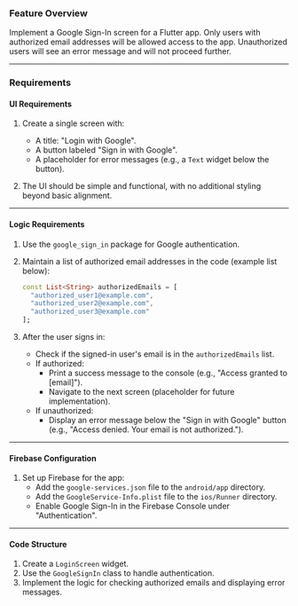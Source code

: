 ### **Feature Overview**
Implement a Google Sign-In screen for a Flutter app. Only users with authorized email addresses will be allowed access to the app. Unauthorized users will see an error message and will not proceed further.

---

### **Requirements**

#### **UI Requirements**
1. Create a single screen with:
   - A title: "Login with Google".
   - A button labeled "Sign in with Google".
   - A placeholder for error messages (e.g., a `Text` widget below the button).

2. The UI should be simple and functional, with no additional styling beyond basic alignment.

---

#### **Logic Requirements**
1. Use the `google_sign_in` package for Google authentication.
2. Maintain a list of authorized email addresses in the code (example list below):
   ```dart
   const List<String> authorizedEmails = [
     "authorized_user1@example.com",
     "authorized_user2@example.com",
     "authorized_user3@example.com"
   ];
   ```

3. After the user signs in:
   - Check if the signed-in user's email is in the `authorizedEmails` list.
   - If authorized:
     - Print a success message to the console (e.g., "Access granted to [email]").
     - Navigate to the next screen (placeholder for future implementation).
   - If unauthorized:
     - Display an error message below the "Sign in with Google" button (e.g., "Access denied. Your email is not authorized.").

---

#### **Firebase Configuration**
1. Set up Firebase for the app:
   - Add the `google-services.json` file to the `android/app` directory.
   - Add the `GoogleService-Info.plist` file to the `ios/Runner` directory.
   - Enable Google Sign-In in the Firebase Console under "Authentication".

---

#### **Code Structure**
1. Create a `LoginScreen` widget.
2. Use the `GoogleSignIn` class to handle authentication.
3. Implement the logic for checking authorized emails and displaying error messages.
